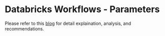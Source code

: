 # Databricks Workflows - Parameters 

Please refer to this [blog](https://medium.com/@24chynoweth/task-parameters-and-values-in-databricks-workflows-ea4cfbb473b3) for detail explaination, analysis, and recommendations. 